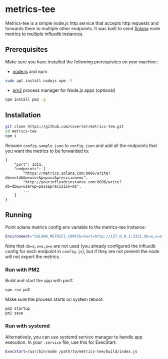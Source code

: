 # metrics-tee

Metrics-tee is a simple node.js http service that accepts http requests and forwards them to multiple other endpoints. It was built to send [Solana](https://solana.com/) node metrics to multiple influxdb instances.

## Prerequisites

Make sure you have installed the following prerequisites on your machine:
* [node.js](https://nodejs.org/en/) and npm

```bash
sudo apt install nodejs npm -Y
```
* [pm2](https://pm2.io/) process manager for Node.js apps (optional)

```bash
npm install pm2 -g
```

## Installation

```bash
git clone https://github.com/coverlet/metrics-tee.git
cd metrics-tee
npm i
```
Rename `config.sample.json` to `config.json` and add all the endpoints that you want the metrics to be forwarded to:
```text
{
    "port": 3311,
    "endpoints": [
        "https://metrics.solana.com:8086/write?db=netdb&u=user&p=pass&precision=ms",
        "http://yourinfluxdcinstance.com:8096/write?db=db&u=user&p=pass&precision=ms",
        ...
    ]
}
```

## Running

Point solana metrics config env variable to the metrics-tee instance:
```bash
Environment="SOLANA_METRICS_CONFIG=host=http://127.0.0.1:3311,db=a,u=a,p=a"
```
Note that `db=a,u=a,p=a` are not used (you already configured the influxdb config for each endpoint in `config.js`), but if they are not present the node will not export the metrics.

### Run with PM2
Build and start the app with pm2:
```bash
npm run pm2
```
Make sure the process starts on system reboot:
 ```bash
pm2 startup
pm2 save
```

### Run with systemd
Alternatively, you can use systemd service manager to handle app execution. In your `.service` file, use this for ExecStart:
```bash
ExecStart=/usr/bin/node /path/to/metrics-tee/build/index.js
```

